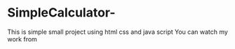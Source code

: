# SimpleCalculator-
 This is simple small project using html css and java script
 You can watch my work from 
